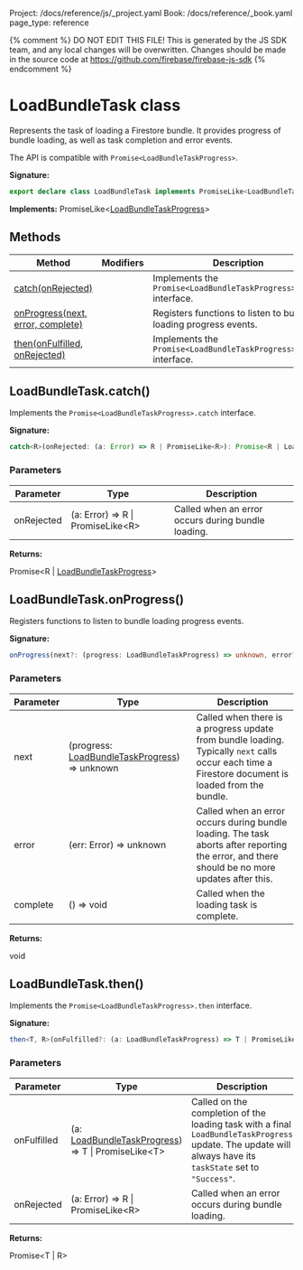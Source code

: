 Project: /docs/reference/js/_project.yaml
Book: /docs/reference/_book.yaml
page_type: reference

{% comment %}
DO NOT EDIT THIS FILE!
This is generated by the JS SDK team, and any local changes will be
overwritten. Changes should be made in the source code at
https://github.com/firebase/firebase-js-sdk
{% endcomment %}

# LoadBundleTask class
Represents the task of loading a Firestore bundle. It provides progress of bundle loading, as well as task completion and error events.

The API is compatible with `Promise<LoadBundleTaskProgress>`<!-- -->.

<b>Signature:</b>

```typescript
export declare class LoadBundleTask implements PromiseLike<LoadBundleTaskProgress> 
```
<b>Implements:</b> PromiseLike&lt;[LoadBundleTaskProgress](./firestore_.loadbundletaskprogress.md#loadbundletaskprogress_interface)<!-- -->&gt;

## Methods

|  Method | Modifiers | Description |
|  --- | --- | --- |
|  [catch(onRejected)](./firestore_.loadbundletask.md#loadbundletaskcatch) |  | Implements the <code>Promise&lt;LoadBundleTaskProgress&gt;.catch</code> interface. |
|  [onProgress(next, error, complete)](./firestore_.loadbundletask.md#loadbundletaskonprogress) |  | Registers functions to listen to bundle loading progress events. |
|  [then(onFulfilled, onRejected)](./firestore_.loadbundletask.md#loadbundletaskthen) |  | Implements the <code>Promise&lt;LoadBundleTaskProgress&gt;.then</code> interface. |

## LoadBundleTask.catch()

Implements the `Promise<LoadBundleTaskProgress>.catch` interface.

<b>Signature:</b>

```typescript
catch<R>(onRejected: (a: Error) => R | PromiseLike<R>): Promise<R | LoadBundleTaskProgress>;
```

### Parameters

|  Parameter | Type | Description |
|  --- | --- | --- |
|  onRejected | (a: Error) =&gt; R \| PromiseLike&lt;R&gt; | Called when an error occurs during bundle loading. |

<b>Returns:</b>

Promise&lt;R \| [LoadBundleTaskProgress](./firestore_.loadbundletaskprogress.md#loadbundletaskprogress_interface)<!-- -->&gt;

## LoadBundleTask.onProgress()

Registers functions to listen to bundle loading progress events.

<b>Signature:</b>

```typescript
onProgress(next?: (progress: LoadBundleTaskProgress) => unknown, error?: (err: Error) => unknown, complete?: () => void): void;
```

### Parameters

|  Parameter | Type | Description |
|  --- | --- | --- |
|  next | (progress: [LoadBundleTaskProgress](./firestore_.loadbundletaskprogress.md#loadbundletaskprogress_interface)<!-- -->) =&gt; unknown | Called when there is a progress update from bundle loading. Typically <code>next</code> calls occur each time a Firestore document is loaded from the bundle. |
|  error | (err: Error) =&gt; unknown | Called when an error occurs during bundle loading. The task aborts after reporting the error, and there should be no more updates after this. |
|  complete | () =&gt; void | Called when the loading task is complete. |

<b>Returns:</b>

void

## LoadBundleTask.then()

Implements the `Promise<LoadBundleTaskProgress>.then` interface.

<b>Signature:</b>

```typescript
then<T, R>(onFulfilled?: (a: LoadBundleTaskProgress) => T | PromiseLike<T>, onRejected?: (a: Error) => R | PromiseLike<R>): Promise<T | R>;
```

### Parameters

|  Parameter | Type | Description |
|  --- | --- | --- |
|  onFulfilled | (a: [LoadBundleTaskProgress](./firestore_.loadbundletaskprogress.md#loadbundletaskprogress_interface)<!-- -->) =&gt; T \| PromiseLike&lt;T&gt; | Called on the completion of the loading task with a final <code>LoadBundleTaskProgress</code> update. The update will always have its <code>taskState</code> set to <code>&quot;Success&quot;</code>. |
|  onRejected | (a: Error) =&gt; R \| PromiseLike&lt;R&gt; | Called when an error occurs during bundle loading. |

<b>Returns:</b>

Promise&lt;T \| R&gt;

